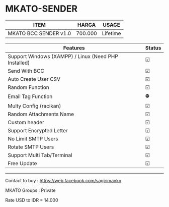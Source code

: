 # MKATO-SENDER

| ITEM | HARGA | USAGE 
| --- | --- | --- |
| MKATO BCC SENDER v1.0 | 700.000 | Lifetime

| Features | Status
| --- | --- |
| Support Windows (XAMPP) / Linux (Need PHP Installed) | ☑
| Send With BCC | ☑
| Auto Create User CSV | ☑
| Random Function | ☑
| Email Tag Function | ⛔
| Multy Config (racikan) | ☑
| Random Attachments Name | ☑
| Custom header | ☑
| Support Encrypted Letter | ☑
| No Limit SMTP Users | ☑
| Rotate SMTP Users | ☑
| Support Multi Tab/Terminal | ☑
| Free Update | ☑

-----------------------------------------------------------------
Contact to buy : https://web.facebook.com/sagirimanko

MKATO Groups : Private

Rate USD to IDR  = 14.000
